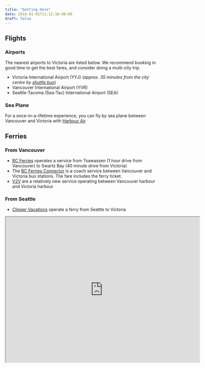```yaml
---
title: "Getting Here"
date: 2018-01-01T11:12:10-08:00
draft: false
---
```


## Flights

### Airports 

The nearest airports to Victoria are listed below. 
We recommend booking in good time to get the best fares, and consider doing a multi-city trip.

 * Victoria International Airport (YYJ) (_approx. 35 minutes from the city centre by [shuttle bus](https://yyjairportshuttle.com/)_)
 * Vancouver International Airport (YVR)
 * Seattle-Tacoma (Sea-Tac) International Airport (SEA)

### Sea Plane
For a once-in-a-lifetime experience, you can fly by sea plane between Vancouver and Victoria with [Harbour Air](https://www.harbourair.com)

## Ferries

### From Vancouver
 
 * [BC Ferries](https://www.bcferries.com) operates a service from Tsawassen (1 hour drive from Vancouver) to Swartz Bay (40 minute drive from Victoria)
 * The [BC Ferries Connector](http://bcfconnector.com/) is a coach service between Vancouver and Victoria bus stations. The fare includes the ferry ticket.
 * [V2V](https://www.v2vvacations.com/) are a relatively new service operating between Vancouver harbour and Victoria harbour  
 
### From Seattle
 
  * [Clipper Vacations](https://www.clippervacations.com/seattle-victoria-ferry/) operate a ferry from Seattle to Victoria

<iframe src="https://www.google.com/maps/d/embed?mid=1dw9U9NW2JYYAZRIlnR67GinF5Hsa8Ein&hl=en" width="640" height="480"></iframe>
